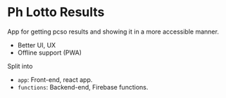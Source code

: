 # Ph Lotto Results

App for getting pcso results and showing it in a more accessible manner.
 - Better UI, UX
 - Offline support (PWA)

Split into 
 - `app`: Front-end, react app.
 - `functions`: Backend-end, Firebase functions.
